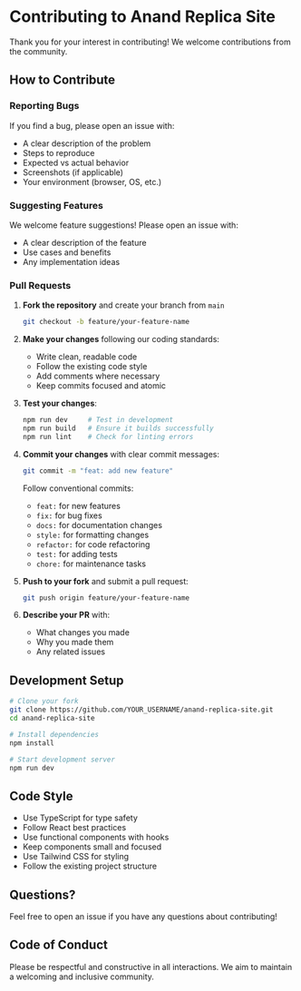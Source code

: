 # Contributing to Anand Replica Site

Thank you for your interest in contributing! We welcome contributions from the community.

## How to Contribute

### Reporting Bugs

If you find a bug, please open an issue with:

- A clear description of the problem
- Steps to reproduce
- Expected vs actual behavior
- Screenshots (if applicable)
- Your environment (browser, OS, etc.)

### Suggesting Features

We welcome feature suggestions! Please open an issue with:

- A clear description of the feature
- Use cases and benefits
- Any implementation ideas

### Pull Requests

1. **Fork the repository** and create your branch from `main`

   ```bash
   git checkout -b feature/your-feature-name
   ```

2. **Make your changes** following our coding standards:

   - Write clean, readable code
   - Follow the existing code style
   - Add comments where necessary
   - Keep commits focused and atomic

3. **Test your changes**:

   ```bash
   npm run dev     # Test in development
   npm run build   # Ensure it builds successfully
   npm run lint    # Check for linting errors
   ```

4. **Commit your changes** with clear commit messages:

   ```bash
   git commit -m "feat: add new feature"
   ```

   Follow conventional commits:

   - `feat:` for new features
   - `fix:` for bug fixes
   - `docs:` for documentation changes
   - `style:` for formatting changes
   - `refactor:` for code refactoring
   - `test:` for adding tests
   - `chore:` for maintenance tasks

5. **Push to your fork** and submit a pull request:

   ```bash
   git push origin feature/your-feature-name
   ```

6. **Describe your PR** with:
   - What changes you made
   - Why you made them
   - Any related issues

## Development Setup

```bash
# Clone your fork
git clone https://github.com/YOUR_USERNAME/anand-replica-site.git
cd anand-replica-site

# Install dependencies
npm install

# Start development server
npm run dev
```

## Code Style

- Use TypeScript for type safety
- Follow React best practices
- Use functional components with hooks
- Keep components small and focused
- Use Tailwind CSS for styling
- Follow the existing project structure

## Questions?

Feel free to open an issue if you have any questions about contributing!

## Code of Conduct

Please be respectful and constructive in all interactions. We aim to maintain a welcoming and inclusive community.
